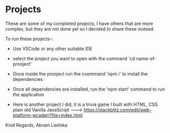 # Projects

These are some of my completed projects, I have others that are more complex, but they are not done yet so I decided to share these instead.

To run these projects-:
* Use VSCode or any other suitable IDE
* select the project you want to open with the command 'cd name-of-prooject'
* Once inside the prooject run the coommand 'npm i' to install the dependencies
* Once all dependencies are installed, run the 'npm start' command to run the application

* Here is another project I did, it is a trivia game I built with HTML, CSS plain old Vanilla JavaScript --->  https://stackblitz.com/edit/web-platform-wcadqn?file=index.html

Kind Regards,
Abram Leshika
